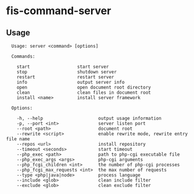 # fis-command-server

## Usage

      Usage: server <command> [options]

      Commands:

        start                  start server
        stop                   shutdown server
        restart                restart server
        info                   output server info
        open                   open document root directory
        clean                  clean files in document root
        install <name>         install server framework

      Options:

        -h, --help                     output usage information
        -p, --port <int>               server listen port
        --root <path>                  document root
        --rewrite <script>             enable rewrite mode, rewrite entry file name
        --repos <url>                  install repository
        --timeout <seconds>            start timeout
        --php_exec <path>              path to php-cgi executable file
        --php_exec_args <args>         php-cgi arguments
        --php_fcgi_children <int>      the number of php-cgi processes
        --php_fcgi_max_requests <int>  the max number of requests
        --type <php|java|node>         process language
        --include <glob>               clean include filter
        --exclude <glob>               clean exclude filter
